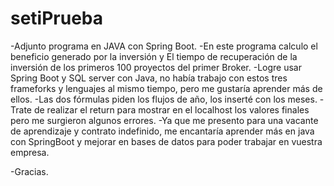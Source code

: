# setiPrueba

-Adjunto programa en JAVA con Spring Boot.
-En este programa calculo el beneficio generado por la inversión y El tiempo de recuperación de la inversión de los primeros 100 proyectos del primer Broker.
-Logre usar Spring Boot y SQL server con Java, no había trabajo con estos tres frameforks y lenguajes al mismo tiempo, pero me gustaría aprender más de ellos.
-Las dos fórmulas piden los flujos de año, los inserté con los meses.
-Trate de realizar el return para mostrar en el localhost los valores finales pero me surgieron algunos errores.
-Ya que me presento para una vacante de aprendizaje y contrato indefinido, me encantaría aprender más en java con SpringBoot y mejorar en bases de datos para poder trabajar en vuestra empresa.

-Gracias.
